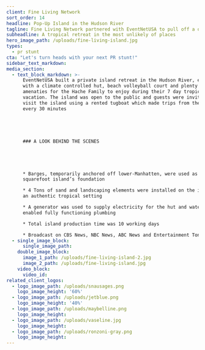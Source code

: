 ```yaml
---
client: Fine Living Network
sort_order: 14
headline: Pop-Up Island in the Hudson River
tagline: Fine Living Network partnered with EventNetUSA to pull off a one-of-kind PR Stunt promoting the travel and lifestyle channel’s debut in New York.
subheadline: A tropical retreat in the most unlikely of places
hero_image_path: /uploads/fine-living-island.jpg
types:
  - pr stunt
cta: "Let's turn heads with your next PR stunt!"
sidebar_text_markdown:
media_section:
  - text_block_markdown: >-
      EventNetUSA built a private island retreat in the Hudson River, equipped
      with a climate controlled hut, beach volleyball court and plenty of
      amenaties for the Hache Family to enjoy during their 7 day tropical
      vacation. The island was open to the public and guests were invited to
      visit the island using a rented tugboat which made trips from the mainland
      every 30 minutes





      ### A LOOK BEHIND THE SCENES





      * Barges, temporarily anchored off lower-Manhatten, were used as the 5,400
      squarefoot island’s foundation

      * 4 Tons of sand and landscaping elements were installed on the island for
      an authentic tropical setting

      * A generator was used to supply electricity for the hut and water tanks
      enabled fully functioning plumbing

      * Total island production time was 10 working days

      * Broadcast on CBS News, NBC News, ABC News and Entertainment Tonight
  - single_image_block:
      single_image_path:
    double_image_block:
      image_1_path: /uploads/fine-living-island-2.jpg
      image_2_path: /uploads/fine-living-island.jpg
    video_block:
      video_id:
related_client_logos:
  - logo_image_path: /uploads/snausages.png
    logo_image_height: '60%'
  - logo_image_path: /uploads/jetblue.png
    logo_image_height: '40%'
  - logo_image_path: /uploads/maybelline.png
    logo_image_height:
  - logo_image_path: /uploads/vaseline.jpg
    logo_image_height:
  - logo_image_path: /uploads/ronzoni-gray.png
    logo_image_height:
---
```



